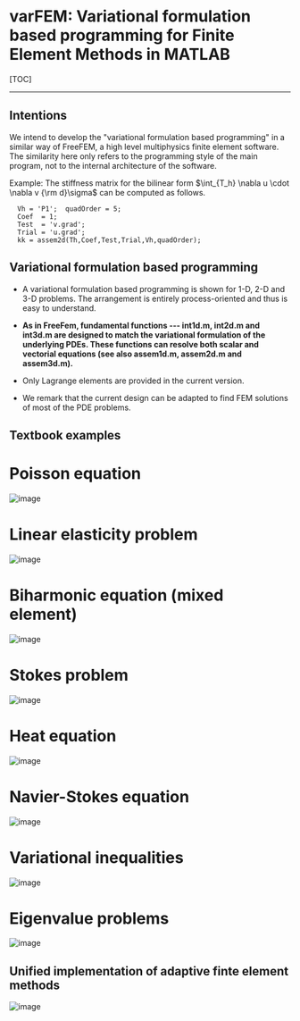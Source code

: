 # varFEM: Variational formulation based programming for Finite Element Methods in MATLAB

[TOC]
 
 --------------

## Intentions

We intend to develop the "variational formulation based programming"  in a similar way of FreeFEM, a high level multiphysics finite element software. The similarity here only refers to the programming style of the main program, not to the internal architecture of the software.


Example: The stiffness matrix for the bilinear form  $\int_{T_h} \nabla u \cdot \nabla v {\rm d}\sigma$ can be computed as follows.

```
  Vh = 'P1';  quadOrder = 5;
  Coef  = 1;
  Test  = 'v.grad';
  Trial = 'u.grad';
  kk = assem2d(Th,Coef,Test,Trial,Vh,quadOrder);
```

## Variational formulation based programming

  - A variational formulation based programming is shown for 1-D, 2-D and 3-D problems. The arrangement is entirely process-oriented and thus is easy to understand. 
  
  - **As in FreeFem, fundamental functions --- int1d.m, int2d.m and int3d.m are designed to match the variational formulation of the underlying PDEs. These functions can resolve both scalar and vectorial equations (see also assem1d.m, assem2d.m and assem3d.m).**
  
  - Only Lagrange elements are provided in the current version. 
  
  - We remark that the current design can be adapted to find FEM solutions of most of the PDE problems.
  
## Textbook examples

# Poisson equation
![image](https://github.com/Terenceyuyue/varFEM/blob/master/images/Poisson.png)

# Linear elasticity problem
![image](https://github.com/Terenceyuyue/varFEM/blob/master/images/elasticity.png)

# Biharmonic equation (mixed element)
![image](https://github.com/Terenceyuyue/varFEM/blob/master/images/biharmonic.png)

# Stokes problem
![image](https://github.com/Terenceyuyue/varFEM/blob/master/images/Stokes.png)

# Heat equation
![image](https://github.com/Terenceyuyue/varFEM/blob/master/images/heat.png)

# Navier-Stokes equation
![image](https://github.com/Terenceyuyue/varFEM/blob/master/images/NS.png)

# Variational inequalities
![image](https://github.com/Terenceyuyue/varFEM/blob/master/images/inequality.png)

# Eigenvalue problems
![image](https://github.com/Terenceyuyue/varFEM/blob/master/images/Eigenvalue.png)


## Unified implementation of adaptive finte element methods

![image](https://github.com/Terenceyuyue/varFEM/blob/master/images/afem.jpg)
